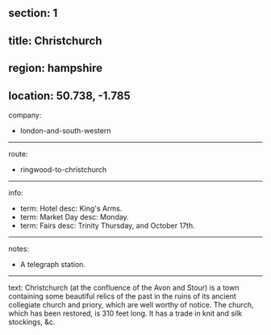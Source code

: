 ﻿section: 1
----
title: Christchurch
----
region: hampshire
----
location: 50.738, -1.785
----
company:
- london-and-south-western
----
route:
- ringwood-to-christchurch
----
info:
- term: Hotel
  desc: King's Arms.
- term: Market Day
  desc: Monday.
- term: Fairs
  desc: Trinity Thursday, and October 17th.
----
notes:
- A telegraph station.
----
text: Christchurch (at the confluence of the Avon and Stour) is a town containing some beautiful relics of the past in the ruins of its ancient collegiate church and priory, which are well worthy of notice. The church, which has been restored, is 310 feet long. It has a trade in knit and silk stockings, &c.

